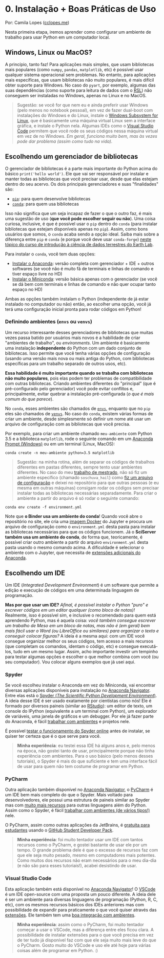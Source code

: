 # 0. Instalação + Boas Práticas de Uso
Por: Camila Lopes ([cclopes.me](https://cclopes.me/))  


Nesta primeira etapa, iremos aprender como configurar um ambiente de trabalho para usar Python em um computador local.  

## Windows, Linux ou MacOS?
A princípio, tanto faz! Para aplicações mais simples, que usam bibliotecas mais populares (como `numpy`, `pandas`, `matplotlib`, etc) é possível usar qualquer sistema operacional sem problemas. No entanto, para aplicações mais específicas, que usam bibliotecas não muito populares, é mais difícil obter suporte para Windows. No caso do `pyart`, por exemplo, algumas das suas dependências (como suporte para leitura de dados com o [RSL](https://trmm-fc.gsfc.nasa.gov/trmm_gv/software/rsl/)) não conseguem ser instaladas no Windows, apenas no Linux e no MacOS.  

> Sugestão: se você for que nem eu e ainda preferir usar Windows (pelo menos no notebook pessoal), em vez de fazer dual-boot com instalações do Windows e do Linux, instale o [Windows Subsystem for Linux](https://docs.microsoft.com/pt-br/windows/wsl/), que é basicamente uma máquina virtual Linux sem a interface gráfica, e instale o Python nela. Algumas IDEs como o [Visual Studio Code](https://code.visualstudio.com/) permitem que você rode os seus códigos nessa máquina virtual em vez de no Windows. *Em geral, funciona muito bem, mas às vezes pode dar problema (assim como tudo na vida).*  
  
## Escolhendo um gerenciador de bibliotecas
O gerenciador de bibliotecas é a parte mais importante do Python acima do básico `print('hello world')`. Ele que vai ser responsável por instalar e manter todas as bibliotecas que você precisar usar, desde que elas estejam dentro do seu acervo. Os dois principais gerenciadores e suas "finalidades" são:

- [`pip`](https://pypi.org/project/pip/): para quem desenvolve bibliotecas
- [`conda`](https://docs.conda.io/en/latest/): para quem usa bibliotecas  

Isso não significa que um seja incapaz de fazer o que o outro faz, é mais uma sugestão de uso (**que você pode escolher seguir ou não**). Uma coisa curiosa, inclusive, é que é possível usar o `pip` dentro do `conda` (para instalar bibliotecas que estejam disponíveis apenas no `pip`). Assim, como bons usuários que somos, o `conda` acaba sendo a opção ideal. Saiba mais sobre a diferença entre `pip` e `conda` (e porque você deve usar `conda-forge`) [neste tópico do curso de introdução à ciência de dados terrestres do Earth Lab](https://www.earthdatascience.org/courses/intro-to-earth-data-science/python-code-fundamentals/use-python-packages/introduction-to-python-conda-environments/).

Para instalar o `conda`, você tem duas opções:

- [Instalar o Anaconda](https://docs.anaconda.com/anaconda/): versão completa com gerenciador + IDE + outros softwares (se você não é muito fã de terminais e linhas de comando e tiver espaço livre no HD)
- [Instalar o Miniconda](https://docs.conda.io/en/latest/miniconda.html): versão básica apenas com o gerenciador (se você se dá bem com terminais e linhas de comando e não quer ocupar tanto espaço no HD)

Ambas as opções também instalam o Python (independente de já estar instalado no computador ou não) então, ao escolher uma opção, você já terá uma configuração inicial pronta para rodar códigos em Python!

### Definindo ambientes (`envs` ou `venvs`)
Um recurso interessante desses gerenciadores de bibliotecas que muitas vezes passa batido por usuários mais novos é a habilidade de criar "ambientes de trabalho", ou *environments*. Um ambiente é basicamente uma instalação **independente** do Python com um dado conjunto de bibliotecas. Isso permite que você tenha várias opções de configuração (usando uma versão mais nova ou mais antiga do Python, com bibliotecas específicas para um trabalho separado de outros usos, etc).

**Essa habilidade é muito importante quando se trabalha com bibliotecas não muito populares**, pois elas podem ter problemas de compatibilidade com outras bibliotecas. Criando ambientes diferentes do "principal" (que é pré-configurado pelo gerenciador) você pode evitar conflitos e, principalmente, evitar quebrar a instalação pré-configurada (*o que é mais comum do que parece*).

No `conda`, esses ambientes são chamados de [`envs`](https://docs.conda.io/projects/conda/en/latest/user-guide/tasks/manage-environments.html), enquanto que no `pip` eles são chamados de [`venvs`](https://packaging.python.org/guides/installing-using-pip-and-virtual-environments/). No caso do `conda`, existem várias formas de criar um ambiente, desde simplesmente só definir um nome até usar um arquivo de configuração com as bibliotecas que você precisa.

Por exemplo, para criar um ambiente chamado `meu-ambiente` com Python 3.5 e a biblioteca `matplotlib`, rode o seguinte comando em um [Anaconda Prompt (Windows)](https://docs.conda.io/projects/conda/en/latest/user-guide/getting-started.html#starting-conda) ou em um terminal (Linux, MacOS):

```
conda create -n meu-ambiente python=3.5 matplotlib
```

> Sugestão: na minha rotina, além de separar os códigos de trabalhos diferentes em pastas diferentes, sempre tento usar ambientes diferentes. No caso do meu [trabalho de mestrado](https://github.com/cclopes/soschuva_hail), não só fiz um ambiente específico (chamado `soschuva_hail`) como [fiz um arquivo de configuração](https://github.com/cclopes/soschuva_hail/blob/master/environment.yml) e deixei no repositório para que outras pessoas (e eu mesma em outras máquinas) consigam rodar os códigos sem precisar instalar todas as bibliotecas necessárias separadamente. Para criar o ambiente a partir do arquivo é só rodar o seguinte comando:
```
conda env create -f environment.yml
```

Note que **o Binder usa um ambiente do conda**! Quando você abre o repositório no site, ele cria uma [imagem Docker](https://docs.docker.com/storage/storagedriver/#images-and-layers) do Jupyter e procura um arquivo de configuração como o `environment.yml` desta pasta para instalar as bibliotecas necessárias para que os códigos funcionem. Já o **SciServer também usa um ambiente do conda**, de forma que, teoricamente, é possível criar outro ambiente a partir do arquivo `environment.yml` desta pasta usando o mesmo comando acima. A dificuldade é selecionar o ambiente com o Jupyter, que necessita de [extensões adicionais do Anaconda](https://docs.anaconda.com/anaconda/user-guide/tasks/use-jupyter-notebook-extensions/).
  
## Escolhendo um IDE
Um IDE (*Integrated Development Environment*) é um software que permite a edição e execução de códigos em uma determinada linguagem de programação.  

**Mas por que usar um IDE?** *Afinal, é possível instalar o Python "puro" e escrever códigos em um editor qualquer (como bloco de notas)!*  
Realmente, isso é possível sim, e inclusive o recomendado para quem está aprendendo Python, mas é aquela coisa: *você também consegue escrever um trabalho de Meso em um bloco de notas, mas não é (em geral) bem mais fácil usar o Word (ou LibreOffice ou similares) para organizar o texto e conseguir colocar figuras?* A ideia é a mesma aqui: com um IDE você consegue organizar melhor os seus códigos, tem acesso a mais recursos (que completam os comandos, identam o código, etc) e consegue executá-los, tudo em um mesmo lugar. Assim, acho importante investir um tempinho para testar algumas opções e escolher o que melhor combina com você (ou seu computador). Vou colocar alguns exemplos que já usei aqui.

### Spyder
Se você escolheu instalar o Anaconda em vez do Miniconda, vai encontrar diversas aplicações disponíveis para instalação no [Anaconda Navigator](https://docs.anaconda.com/anaconda/navigator/). Entre elas está o [Spyder (*The Scientific Python Development Environment*)](https://www.spyder-ide.org/). A ideia desse IDE é ser usado exatamente por cientistas como nós! Ele é formado por diversos paineis (similar ao [RStudio](https://rstudio.com/)): um editor de texto, um console do IPython (equivalente a um terminal com Python), um explorador de variáveis, uma janela de gráficos e um debugger. Por ele já fazer parte do Anaconda, é fácil [trabalhar com ambientes](https://docs.spyder-ide.org/current/installation.html?highlight=env#new-conda-environment) e projetos nele.

É possível [testar o funcionamento do Spyder online](https://docs.spyder-ide.org/current/installation.html#try-spyder-online) antes de instalar, se quiser ter certeza que é o que serve para você.

> **Minha experiência**: eu testei essa IDE há alguns anos e, pelo menos na época, não gostei tanto de usar, principalmente porque não tinha experiência com ambientes. Para o uso básico (pelo menos desses tutoriais), o Spyder é mais do que suficiente e tem uma interface fácil de usar para quem não tem costume de programar em Python.

### PyCharm
Outra aplicação também disponível no [Anaconda Navigator](https://docs.anaconda.com/anaconda/navigator/), o [PyCharm](https://www.jetbrains.com/pt-br/pycharm/) é um IDE bem mais completo do que o Spyder. Mais voltado para desenvolvedores, ele possui uma estrutura de paineis similar ao Spyder mas com [muito mais recursos](https://www.jetbrains.com/pt-br/pycharm/features/) para outras linguagens além do Python. Assim como o Spyder, é fácil [trabalhar com ambientes (de vários tipos!)](https://www.jetbrains.com/help/pycharm/conda-support-creating-conda-virtual-environment.html) nele.

O PyCharm, assim como outras aplicações da JetBrains, é [gratuita para estudantes](https://www.jetbrains.com/pt-br/community/education/#students) usando o [GitHub Student Developer Pack](https://education.github.com/pack?sort=popularity&tag=Developer+tools).

> **Minha experiência**: foi muito tentador usar um IDE com tantos recursos como o PyCharm, e gostei bastante de usar ele por um tempo. O grande problema dele é que o excesso de recursos faz com que ele seja muito pesado, mesmo em computadores mais potentes. Como muitos dos recursos não eram necessários para o meu dia-dia (e não são para esses tutoriais!), acabei desistindo de usar.

### Visual Studio Code
Esta aplicação também está disponível no [Anaconda Navigator](https://docs.anaconda.com/anaconda/navigator/)! O [VSCode](https://code.visualstudio.com/) é um IDE open-source com uma proposta um pouco diferente. A ideia dele é ser um ambiente para diversas linguagens de programação (Python, R, C, etc), com os mesmos recursos básicos dos IDEs anteriores mas com possibilidade de expandir para praticamente o que você quiser através das [extensões](https://code.visualstudio.com/docs/editor/extension-gallery). Ele também tem uma [boa integração com ambientes](https://code.visualstudio.com/docs/python/environments).

> **Minha experiência**: assim como o PyCharm, foi muito tentador começar a usar o VSCode, mas a diferença entre eles ficou clara. A possibilidade de instalar extensões para o que você precisa em vez de ter tudo já disponível faz com que ele seja muito mais leve do que o PyCharm. Gosto muito do VSCode e uso ele até hoje para várias coisas além de programar em Python. :)

